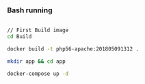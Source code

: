 ### Bash running
```bash

// First Build image
cd Build

docker build -t php56-apache:201805091312 .

mkdir app && cd app

docker-compose up -d

```